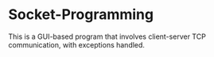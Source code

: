 # Socket-Programming
This is a GUI-based program that involves client-server TCP communication, with exceptions handled.
